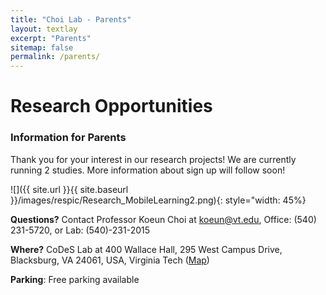 ```yaml
---
title: "Choi Lab - Parents"
layout: textlay
excerpt: "Parents"
sitemap: false
permalink: /parents/
---
```


# Research Opportunities

### Information for Parents

Thank you for your interest in our research projects! We are currently running 2 studies. More information about sign up will follow soon!

![]({{ site.url }}{{ site.baseurl }}/images/respic/Research_MobileLearning2.png){: style="width: 45%}

**Questions?** Contact Professor Koeun Choi at <koeun@vt.edu>, Office: (540) 231-5720, or Lab: (540)-231-2015

**Where?** CoDeS Lab at 400 Wallace Hall, 295 West Campus Drive, Blacksburg, VA 24061, USA, Virginia Tech ([Map](https://www.google.com/maps/place/Wallace+Hall,+Blacksburg,+VA+24060/@37.2229037,-80.4264134,17z/data=!4m5!3m4!1s0x884d95117587ead9:0xb2b5c03d0f9df618!8m2!3d37.2229037!4d-80.4242247?shorturl=1))

**Parking**: Free parking available
